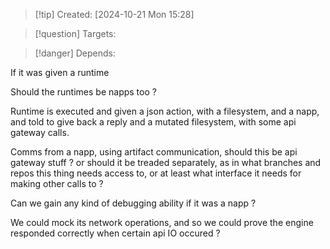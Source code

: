 
>[!tip] Created: [2024-10-21 Mon 15:28]

>[!question] Targets: 

>[!danger] Depends: 

If it was given a runtime

Should the runtimes be napps too ?

Runtime is executed and given a json action, with a filesystem, and a napp, and told to give back a reply and a mutated filesystem, with some api gateway calls.

Comms from a napp, using artifact communication, should this be api gateway stuff ? or should it be treaded separately, as in what branches and repos this thing needs access to, or at least what interface it needs for making other calls to ?

Can we gain any kind of debugging ability if it was a napp ?

We could mock its network operations, and so we could prove the engine responded correctly when certain api IO occured ?